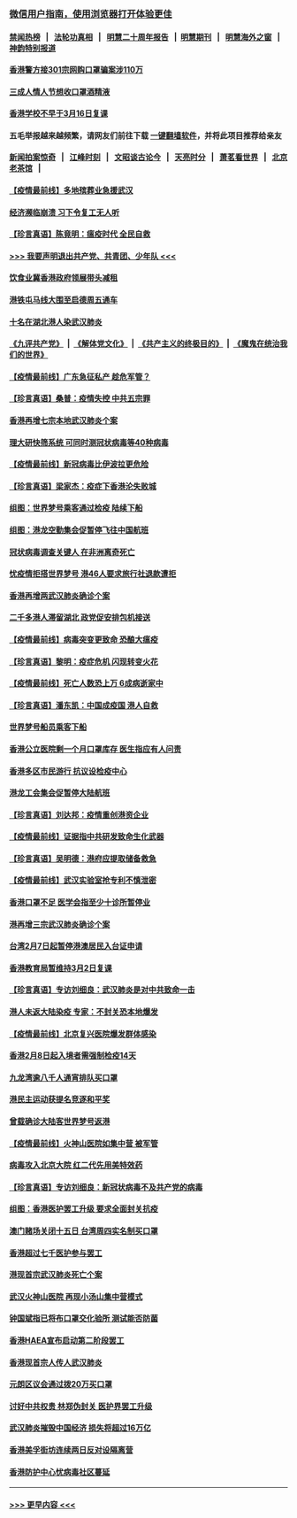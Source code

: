 ### [微信用户指南，使用浏览器打开体验更佳](https://github.com/gfw-breaker/banned-news1/blob/master/indexes/wechat-guide.md?t=0)
#### [禁闻热榜](热点新闻.md?t=0)  &nbsp;&nbsp;|&nbsp;&nbsp; [法轮功真相](https://github.com/gfw-breaker/truth/blob/master/README.md?t=0) &nbsp;&nbsp;|&nbsp;&nbsp; [明慧二十周年报告](https://github.com/gfw-breaker/mh-reports/blob/master/README.md?t=0) &nbsp;&nbsp;|&nbsp;&nbsp;[明慧期刊](https://github.com/gfw-breaker/mh-qikan) &nbsp;&nbsp;|&nbsp;&nbsp; [明慧海外之窗](https://github.com/gfw-breaker/mh-news/blob/master/README.md?t=0) &nbsp;&nbsp;|&nbsp;&nbsp; [神韵特别报道](https://github.com/gfw-breaker/mh-news/blob/master/shenyun.md?t=0)
#### [香港警方接301宗网购口罩骗案涉110万](../pages/nsc415/n11867572.md?t=02150055) 
#### [三成人情人节想收口罩酒精液](../pages/nsc415/n11867523.md?t=02150055) 
#### [香港学校不早于3月16日复课](../pages/nsc415/n11867498.md?t=02150055) 
#### 五毛举报越来越频繁，请网友们前往下载 [一键翻墙软件](https://github.com/gfw-breaker/ssr-accounts)，并将此项目推荐给亲友
#### [新闻拍案惊奇](https://github.com/gfw-breaker/banned-news1/blob/master/pages/link4.md) &nbsp;&nbsp;|&nbsp;&nbsp; [江峰时刻](https://github.com/gfw-breaker/banned-news1/blob/master/pages/link4.md) &nbsp;&nbsp;|&nbsp;&nbsp; [文昭谈古论今](https://github.com/gfw-breaker/banned-news1/blob/master/pages/link4.md) &nbsp;&nbsp;|&nbsp;&nbsp; [天亮时分](https://github.com/gfw-breaker/banned-news1/blob/master/pages/link4.md) &nbsp;&nbsp;|&nbsp;&nbsp; [萧茗看世界](https://github.com/gfw-breaker/banned-news1/blob/master/pages/link4.md) &nbsp;&nbsp;|&nbsp;&nbsp; [北京老茶馆](https://github.com/gfw-breaker/banned-news1/blob/master/pages/link4.md) &nbsp;&nbsp;|&nbsp;&nbsp; 
#### [【疫情最前线】多地殡葬业急援武汉](../pages/nsc415/n11866914.md?t=02150055) 
#### [经济濒临崩溃 习下令复工无人听](../pages/nsc415/n11867269.md?t=02150055) 
#### [【珍言真语】陈竟明：瘟疫时代 全民自救](../pages/nsc415/n11866765.md?t=02150055) 
#### [>>> 我要声明退出共产党、共青团、少年队 <<<](https://github.com/begood0513/goodnews/blob/master/quit/letter.md) 
#### [饮食业冀香港政府领展带头减租](../pages/nsc415/n11864876.md?t=02150055) 
#### [港铁屯马线大围至启德周五通车](../pages/nsc415/n11864842.md?t=02150055) 
#### [十名在湖北港人染武汉肺炎](../pages/nsc415/n11864807.md?t=02150055) 
#### [《九评共产党》](https://github.com/begood0513/9ping.md/blob/master/README.md) &nbsp;|&nbsp; [《解体党文化》](../../../../jtdwh.md/blob/master/README.md)  &nbsp;|&nbsp; [《共产主义的终极目的》](../../../../gczydzjmd.md/blob/master/README.md) &nbsp;|&nbsp; [《魔鬼在统治我们的世界》](../../../../mgztzwmdsj.md/blob/master/README.md) 
#### [【疫情最前线】广东急征私产 趁危军管？](../pages/nsc415/n11864205.md?t=02150055) 
#### [【珍言真语】桑普：疫情失控 中共五宗罪](../pages/nsc415/n11864157.md?t=02150055) 
#### [香港再增七宗本地武汉肺炎个案](../pages/nsc415/n11862405.md?t=02150055) 
#### [理大研快筛系统 可同时测冠状病毒等40种病毒](../pages/nsc415/n11862376.md?t=02150055) 
#### [【疫情最前线】新冠病毒比伊波拉更危险](../pages/nsc415/n11862199.md?t=02150055) 
#### [【珍言真语】梁家杰：疫症下香港沦失败城](../pages/nsc415/n11861588.md?t=02150055) 
#### [组图：世界梦号乘客通过检疫 陆续下船](../pages/nsc415/n11858302.md?t=02150055) 
#### [组图：港龙空勤集会促暂停飞往中国航班](../pages/nsc415/n11858190.md?t=02150055) 
#### [冠状病毒调查关键人 在非洲离奇死亡](../pages/nsc415/n11859798.md?t=02150055) 
#### [忧疫情拒搭世界梦号 港46人要求旅行社退款遭拒](../pages/nsc415/n11859849.md?t=02150055) 
#### [香港再增两武汉肺炎确诊个案](../pages/nsc415/n11859833.md?t=02150055) 
#### [二千多港人滞留湖北 政党促安排包机接送](../pages/nsc415/n11859831.md?t=02150055) 
#### [【疫情最前线】病毒突变更致命 恐酿大瘟疫](../pages/nsc415/n11859604.md?t=02150055) 
#### [【珍言真语】黎明：疫症危机 闪现转变火花](../pages/nsc415/n11859199.md?t=02150055) 
#### [【疫情最前线】死亡人数恐上万 6成病逝家中](../pages/nsc415/n11856687.md?t=02150055) 
#### [【珍言真语】潘东凯：中国成疫国 港人自救](../pages/nsc415/n11856962.md?t=02150055) 
#### [世界梦号船员乘客下船](../pages/nsc415/n11856883.md?t=02150055) 
#### [香港公立医院剩一个月口罩库存 医生指应有人问责](../pages/nsc415/n11856875.md?t=02150055) 
#### [香港多区市民游行 抗议设检疫中心](../pages/nsc415/n11856866.md?t=02150055) 
#### [港龙工会集会促暂停大陆航班](../pages/nsc415/n11856840.md?t=02150055) 
#### [【珍言真语】刘达邦：疫情重创港资企业](../pages/nsc415/n11854274.md?t=02150055) 
#### [【疫情最前线】证据指中共研发致命生化武器](../pages/nsc415/n11853087.md?t=02150055) 
#### [【珍言真语】吴明德：港府应提取储备救急](../pages/nsc415/n11852734.md?t=02150055) 
#### [【疫情最前线】武汉实验室抢专利不慎泄密](../pages/nsc415/n11850310.md?t=02150055) 
#### [香港口罩不足 医学会指至少十诊所暂停业](../pages/nsc415/n11850301.md?t=02150055) 
#### [港再增三宗武汉肺炎确诊个案](../pages/nsc415/n11850328.md?t=02150055) 
#### [台湾2月7日起暂停港澳居民入台证申请](../pages/nsc415/n11850304.md?t=02150055) 
#### [香港教育局暂维持3月2日复课](../pages/nsc415/n11850260.md?t=02150055) 
#### [【珍言真语】专访刘细良：武汉肺炎是对中共致命一击](../pages/nsc415/n11849934.md?t=02150055) 
#### [港人未返大陆染疫 专家：不封关恐本地爆发](../pages/nsc415/n11848021.md?t=02150055) 
#### [【疫情最前线】北京复兴医院爆发群体感染](../pages/nsc415/n11847626.md?t=02150055) 
#### [香港2月8日起入境者需强制检疫14天](../pages/nsc415/n11847658.md?t=02150055) 
#### [九龙湾逾八千人通宵排队买口罩](../pages/nsc415/n11847647.md?t=02150055) 
#### [港民主运动获提名竞逐和平奖](../pages/nsc415/n11847633.md?t=02150055) 
#### [曾载确诊大陆客世界梦号返港](../pages/nsc415/n11847608.md?t=02150055) 
#### [【疫情最前线】火神山医院如集中营 被军管](../pages/nsc415/n11847524.md?t=02150055) 
#### [病毒攻入北京大院 红二代先用美特效药](../pages/nsc415/n11847427.md?t=02150055) 
#### [【珍言真语】专访刘细良：新冠状病毒不及共产党的病毒](../pages/nsc415/n11847164.md?t=02150055) 
#### [组图：香港医护罢工升级 要求全面封关抗疫](../pages/nsc415/n11844107.md?t=02150055) 
#### [澳门赌场关闭十五日 台湾周四实名制买口罩](../pages/nsc415/n11845083.md?t=02150055) 
#### [香港超过七千医护参与罢工](../pages/nsc415/n11845051.md?t=02150055) 
#### [港现首宗武汉肺炎死亡个案](../pages/nsc415/n11844998.md?t=02150055) 
#### [武汉火神山医院 再现小汤山集中营模式](../pages/nsc415/n11844763.md?t=02150055) 
#### [钟国斌指已将布口罩交化验所 测试能否防菌](../pages/nsc415/n11842783.md?t=02150055) 
#### [香港HAEA宣布启动第二阶段罢工](../pages/nsc415/n11842723.md?t=02150055) 
#### [香港现首宗人传人武汉肺炎](../pages/nsc415/n11842766.md?t=02150055) 
#### [元朗区议会通过拨20万买口罩](../pages/nsc415/n11842754.md?t=02150055) 
#### [讨好中共权贵 林郑伪封关 医护界罢工升级](../pages/nsc415/n11842359.md?t=02150055) 
#### [武汉肺炎摧毁中国经济 损失将超过16万亿](../pages/nsc415/n11839723.md?t=02150055) 
#### [香港美孚街坊连续两日反对设隔离营](../pages/nsc415/n11839962.md?t=02150055) 
#### [香港防护中心忧病毒社区蔓延](../pages/nsc415/n11839933.md?t=02150055) 

----
#### [ >>> 更早内容 <<< ](../indexes/nsc415-earlier.md)
